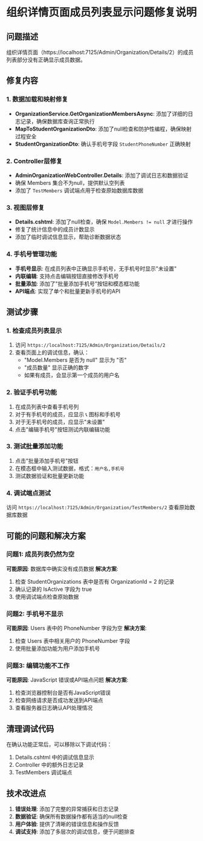 # 组织详情页面成员列表显示问题修复说明

## 问题描述
组织详情页面（https://localhost:7125/Admin/Organization/Details/2）的成员列表部分没有正确显示成员数据。

## 修复内容

### 1. 数据加载和映射修复
- **OrganizationService.GetOrganizationMembersAsync**: 添加了详细的日志记录，确保数据库查询正常执行
- **MapToStudentOrganizationDto**: 添加了null检查和防护性编程，确保映射过程安全
- **StudentOrganizationDto**: 确认手机号字段 `StudentPhoneNumber` 正确映射

### 2. Controller层修复
- **AdminOrganizationWebController.Details**: 添加了调试日志和数据验证
- 确保 Members 集合不为null，提供默认空列表
- 添加了 `TestMembers` 调试端点用于检查原始数据库数据

### 3. 视图层修复
- **Details.cshtml**: 添加了null检查，确保 `Model.Members != null` 才进行操作
- 修复了统计信息中的成员计数显示
- 添加了临时调试信息显示，帮助诊断数据状态

### 4. 手机号管理功能
- **手机号显示**: 在成员列表中正确显示手机号，无手机号时显示"未设置"
- **内联编辑**: 支持点击编辑按钮直接修改手机号
- **批量添加**: 添加了"批量添加手机号"按钮和模态框功能
- **API端点**: 实现了单个和批量更新手机号的API

## 测试步骤

### 1. 检查成员列表显示
1. 访问 `https://localhost:7125/Admin/Organization/Details/2`
2. 查看页面上的调试信息，确认：
   - "Model.Members 是否为 null" 显示为 "否"
   - "成员数量" 显示正确的数字
   - 如果有成员，会显示第一个成员的用户名

### 2. 验证手机号功能
1. 在成员列表中查看手机号列
2. 对于有手机号的成员，应显示 📞 图标和手机号
3. 对于无手机号的成员，应显示"未设置"
4. 点击"编辑手机号"按钮测试内联编辑功能

### 3. 测试批量添加功能
1. 点击"批量添加手机号"按钮
2. 在模态框中输入测试数据，格式：`用户名,手机号`
3. 测试数据验证和批量更新功能

### 4. 调试端点测试
访问 `https://localhost:7125/Admin/Organization/TestMembers/2` 查看原始数据库数据

## 可能的问题和解决方案

### 问题1: 成员列表仍然为空
**可能原因**: 数据库中确实没有成员数据
**解决方案**: 
1. 检查 StudentOrganizations 表中是否有 OrganizationId = 2 的记录
2. 确认记录的 IsActive 字段为 true
3. 使用调试端点检查原始数据

### 问题2: 手机号不显示
**可能原因**: Users 表中的 PhoneNumber 字段为空
**解决方案**: 
1. 检查 Users 表中相关用户的 PhoneNumber 字段
2. 使用批量添加功能为用户添加手机号

### 问题3: 编辑功能不工作
**可能原因**: JavaScript 错误或API端点问题
**解决方案**: 
1. 检查浏览器控制台是否有JavaScript错误
2. 检查网络请求是否成功发送到API端点
3. 查看服务器日志确认API处理情况

## 清理调试代码
在确认功能正常后，可以移除以下调试代码：
1. Details.cshtml 中的调试信息显示
2. Controller 中的额外日志记录
3. TestMembers 调试端点

## 技术改进点
1. **错误处理**: 添加了完整的异常捕获和日志记录
2. **数据验证**: 确保所有数据操作都有适当的null检查
3. **用户体验**: 提供了清晰的错误信息和操作反馈
4. **调试支持**: 添加了多层次的调试信息，便于问题排查
